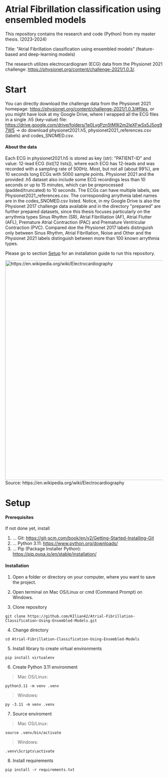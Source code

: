 # Atrial Fibrillation classification using ensembled models

This repository contains the research and code (Python) from my master thesis. (2023-2024)

Title: "Atrial Fibrillation classification using ensembled models" (feature-based and deep-learning models)

The research utilizes electrocardiogram (ECG) data from the Physionet 2021 challenge: https://physionet.org/content/challenge-2021/1.0.3/.

# Start

You can directly download the challenge data from the Physionet 2021 homepage: https://physionet.org/content/challenge-2021/1.0.3/#files,
or you might have look at my Google Drive, where I wrapped all the ECG files in a single .h5 (key-value) file:
https://drive.google.com/drive/folders/1e0LygPzn5tM9i2m2leXFwSs5J5og97W5 -> do download physionet2021.h5, physionet2021_references.csv (labels) and codes_SNOMED.csv.

#### About the data

Each ECG in physionet2021.h5 is stored as key (str): "PATIENT-ID" and value: 12-lead ECG (list[12 lists]), where each ECG has 12-leads and was recorded with a sampling rate of 500Hz. Most, but not all (about 99%), are 10 seconds long ECGs with 5000 sample points. Physionet 2021 and the provided .h5 dataset also include some ECG recordings less than 10 seconds or up to 15 minutes, which can be preprocessed (padded/truncated) to 10 seconds. The ECGs can have multiple labels, see Physionet2021_references.csv. The corresponding arrythmia label names are in the codes_SNOMED.csv listed. Notice, in my Google Drive is also the Physionet 2017 challenge data available and in the  directory "prepared" are further prepared datasets, since this thesis focuses particularly on the arrythmia types Sinus Rhythm (SR), Atrial Fibrilliation (AF), Atrial Flutter (AFL), Premature Atrial Contraction (PAC) and Premature Ventricular Contraction (PVC). Compared doe the Physionet 2017 labels distinguish only between Sinus Rhythm, Atrial Fibrillation, Noise and Other and the Physionet 2021 labels distinguish between more than 100 known arrythmia types. 

Please go to section [Setup](#Setup) for an installation guide to run this repository.

<img width="700" alt="https://en.wikipedia.org/wiki/Electrocardiography" src="https://github.com/KIlian42/Atrial-Fibrillation-Classification-Using-Ensembled-Models/assets/57774167/1a2b2533-3aae-4876-8f32-2c24ce4cc90e">
<br />Source: https://en.wikipedia.org/wiki/Electrocardiography

# Setup

#### Prerequisites

If not done yet, install

1. ... Git: https://git-scm.com/book/en/v2/Getting-Started-Installing-Git
2. ... Python 3.11: https://www.python.org/downloads/
3. ... Pip (Package Installer Python): https://pip.pypa.io/en/stable/installation/

#### Installation

1. Open a folder or directory on your computer, where you want to save the project.

2. Open terminal on Mac OS/Linux or cmd (Command Prompt) on Windows.

3. Clone repository
```
git clone https://github.com/KIlian42/Atrial-Fibrillation-Classification-Using-Ensembled-Models.git
```
4. Change directory
```
cd Atrial-Fibrillation-Classification-Using-Ensembled-Models
```
5. Install library to create virtual environments
```
pip install virtualenv
```
6. Create Python 3.11 environment
> Mac OS/Linux:
```
python3.11 -m venv .venv
```
> Windows:
```
py -3.11 -m venv .venv
```
7. Source enviroment
> Mac OS/Linux:
```
source .venv/bin/activate
```
> Windows:
```
.venv\Scripts\activate
```
8. Install requirements
```
pip install -r requirements.txt
```
